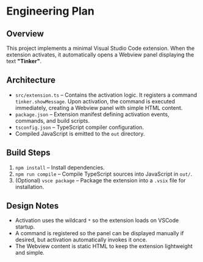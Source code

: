# Engineering Plan

## Overview
This project implements a minimal Visual Studio Code extension. When the extension activates, it automatically opens a Webview panel displaying the text **"Tinker"**.

## Architecture
- `src/extension.ts` – Contains the activation logic. It registers a command `tinker.showMessage`. Upon activation, the command is executed immediately, creating a Webview panel with simple HTML content.
- `package.json` – Extension manifest defining activation events, commands, and build scripts.
- `tsconfig.json` – TypeScript compiler configuration.
- Compiled JavaScript is emitted to the `out` directory.

## Build Steps
1. `npm install` – Install dependencies.
2. `npm run compile` – Compile TypeScript sources into JavaScript in `out/`.
3. (Optional) `vsce package` – Package the extension into a `.vsix` file for installation.

## Design Notes
- Activation uses the wildcard `*` so the extension loads on VSCode startup.
- A command is registered so the panel can be displayed manually if desired, but activation automatically invokes it once.
- The Webview content is static HTML to keep the extension lightweight and simple.
